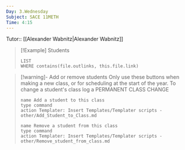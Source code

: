 ```yaml
---
Day: 3.Wednesday
Subject: SACE 11METH
Time: 4:15
---
```

Tutor:: [[Alexander Wabnitz|Alexander Wabnitz]]

> [!Example] Students
> ```dataview
> LIST
> WHERE contains(file.outlinks, this.file.link)
> ```

> [!warning]- Add or remove students
> Only use these buttons when making a new class, or for scheduling at the start of the year. To change a student's class log a PERMANENT CLASS CHANGE
> ```button
> name Add a student to this class
> type command
> action Templater: Insert Templates/Templater scripts - other/Add_Student_to_Class.md
> ```
> ```button
> name Remove a student from this class
> type command
> action Templater: Insert Templates/Templater scripts - other/Remove_student_from_class.md
> ```